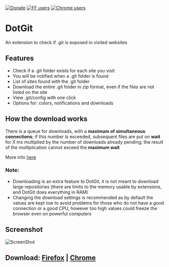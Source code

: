 [![Donate](https://img.shields.io/badge/Donate-PayPal-blue.svg)](https://paypal.me/davtur19)
[![FF users](https://img.shields.io/amo/users/dotgit?color=orange&label=Firefox%20users)](https://addons.mozilla.org/it/firefox/addon/dotgit/)
[![Chrome users](https://img.shields.io/chrome-web-store/users/pampamgoihgcedonnphgehgondkhikel?label=Chrome%20users)](https://chrome.google.com/webstore/detail/dotgit/pampamgoihgcedonnphgehgondkhikel)

# DotGit
An extension to check if .git is exposed in visited websites

## Features
- Check if a .git folder exists for each site you visit
- You will be notified when a .git folder is found
- List of sites found with the .git folder
- Download the entire .git folder in zip format, even if the files are not listed on the site
- View .git/config with one click
- Options for: colors, notifications and downloads

## How the download works
There is a queue for downloads, with a **maximum of simultaneous connections**; if this number is exceeded, subsequent files are put on **wait** for X ms multiplied by the number of downloads already pending; the result of the multiplication cannot exceed the **maximum wait**

More info [here](https://github.com/davtur19/DotGit/blob/b0f589dfd78396990b8d17e4268bd68471b4ff53/dotgit.js#L180-L192)

### Note:
- Downloading is an extra feature to DotGit, it is not meant to download large repositories (there are limits to the memory usable by extensions, and DotGit does everything in RAM)
- Changing the download settings is recommended as by default the values are kept low to avoid problems for those who do not have a good connection or a good CPU, however too high values could freeze the browser even on powerful computers

## Screenshot
![ScreenShot](https://user-images.githubusercontent.com/13476215/90319561-98ecb100-df39-11ea-876a-cc3c6d762932.png)

## Download: [Firefox](https://addons.mozilla.org/it/firefox/addon/dotgit/) | [Chrome](https://chrome.google.com/webstore/detail/dotgit/pampamgoihgcedonnphgehgondkhikel)
